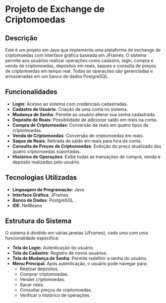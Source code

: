 # Projeto de Exchange de Criptomoedas

## Descrição

Este é um projeto em Java que implementa uma plataforma de exchange de criptomoedas com interface gráfica baseada em JFrames. O sistema permite aos usuários realizar operações como cadastro, login, compra e venda de criptomoedas, depósitos em reais, saques e consulta de preços de criptomoedas em tempo real. Todas as operações são gerenciadas e armazenadas em um banco de dados PostgreSQL.

## Funcionalidades

- **Login**: Acesso ao sistema com credenciais cadastradas.
- **Cadastro de Usuário**: Criação de uma conta no sistema.
- **Mudança de Senha**: Permite ao usuário alterar sua senha cadastrada.
- **Depósito de Reais**: Possibilidade de adicionar saldo em reais na conta.
- **Compra de Criptomoedas**: Conversão de reais em quatro tipos de criptomoedas.
- **Venda de Criptomoedas**: Conversão de criptomoedas em reais.
- **Saque de Reais**: Retirada de saldo em reais para fora da conta.
- **Consulta de Preços de Criptomoedas**: Exibição do preço atualizado das quatro criptomoedas suportadas.
- **Histórico de Operações**: Exibe todas as transações de compra, venda e depósito realizadas pelo usuário.

## Tecnologias Utilizadas

- **Linguagem de Programação**: Java
- **Interface Gráfica**: JFrames
- **Banco de Dados**: PostgreSQL
- **IDE**: NetBeans

## Estrutura do Sistema

O sistema é dividido em várias janelas (JFrames), cada uma com uma funcionalidade específica:

- **Tela de Login**: Autenticação do usuário.
- **Tela de Cadastro**: Registro de novos usuários.
- **Tela de Mudança de Senha**: Permite redefinir a senha do usuário.
- **Menu Principal**: Após autenticação, o usuário pode navegar para:
  - Realizar depósitos.
  - Comprar criptomoedas.
  - Vender criptomoedas.
  - Sacar reais.
  - Consultar preços de criptomoedas.
  - Verificar o histórico de operações.
